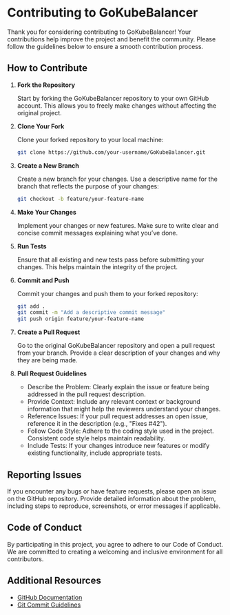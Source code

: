 # Contributing to GoKubeBalancer

Thank you for considering contributing to GoKubeBalancer! Your contributions help improve the project and benefit the community. Please follow the guidelines below to ensure a smooth contribution process.

## How to Contribute

1. **Fork the Repository**

   Start by forking the GoKubeBalancer repository to your own GitHub account. This allows you to freely make changes without affecting the original project.

2. **Clone Your Fork**

   Clone your forked repository to your local machine:

   ```bash
   git clone https://github.com/your-username/GoKubeBalancer.git
   ```

3. **Create a New Branch**

    Create a new branch for your changes. Use a descriptive name for the branch that reflects the purpose of your changes:

    ```bash
    git checkout -b feature/your-feature-name
    ```

4. **Make Your Changes**

    Implement your changes or new features. Make sure to write clear and concise commit messages explaining what you’ve done.

5. **Run Tests**

    Ensure that all existing and new tests pass before submitting your changes. This helps maintain the integrity of the project.

6. **Commit and Push**

    Commit your changes and push them to your forked repository:

    ```bash
    git add .
    git commit -m "Add a descriptive commit message"
    git push origin feature/your-feature-name
    ```

7. **Create a Pull Request**

    Go to the original GoKubeBalancer repository and open a pull request from your branch. Provide a clear description of your changes and why they are being made.

8. **Pull Request Guidelines**

    - Describe the Problem: Clearly explain the issue or feature being addressed in the pull request description.
    - Provide Context: Include any relevant context or background information that might help the reviewers understand your changes.
    - Reference Issues: If your pull request addresses an open issue, reference it in the description (e.g., "Fixes #42").
    - Follow Code Style: Adhere to the coding style used in the project. Consistent code style helps maintain readability.
    - Include Tests: If your changes introduce new features or modify existing functionality, include appropriate tests.

## Reporting Issues

If you encounter any bugs or have feature requests, please open an issue on the GitHub repository. Provide detailed information about the problem, including steps to reproduce, screenshots, or error messages if applicable.

## Code of Conduct

By participating in this project, you agree to adhere to our Code of Conduct. We are committed to creating a welcoming and inclusive environment for all contributors.

## Additional Resources

- [GitHub Documentation](https://docs.github.com/en/github)
- [Git Commit Guidelines](https://gist.github.com/robertpainsi/b632364184e70900af4ab688decf6f53)
